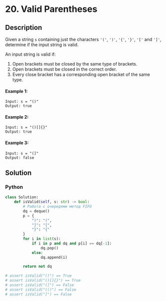 # 20. Valid Parentheses

## Description
Given a string `s` containing just the characters `'('`, `')'`, `'{'`, `'}'`, `'['` and `']'`, determine if the input string is valid.

An input string is valid if:

1.  Open brackets must be closed by the same type of brackets.
2.  Open brackets must be closed in the correct order.
3.  Every close bracket has a corresponding open bracket of the same type.

#### Example 1:
```
Input: s = "()"
Output: true
```

#### Example 2:
```
Input: s = "()[]{}"
Output: true
```

#### Example 3:
```
Input: s = "(]"
Output: false
```


## Solution

### Python
```python
class Solution:
    def isValid(self, s: str) -> bool:
        # Работа с очередями метод FIFO
        dq = deque()
        p = {
            ")": "(", 
            "]": "[",
            "}": "{"
        }
        for i in list(s):
            if i in p and dq and p[i] == dq[-1]:
                dq.pop()
            else:
                dq.append(i)
        
        return not dq
    
# assert isValid("()") == True
# assert isValid("()[]{}") == True 
# assert isValid("(]") == False 
# assert isValid("(()") == False
# assert isValid("]") == False
```